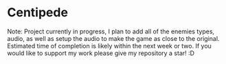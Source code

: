 # Centipede

Note: Project currently in progress, I plan to add all of the enemies types, audio, as well as setup the audio to make the game as close to the original. Estimated time of completion is likely within the next week or two. If you would like to support my work please give my repository a star! :D

